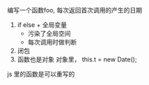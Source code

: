 编写一个函数foo, 每次返回首次调用的产生的日期

1. if else + 全局变量
    - 污染了全局空间
    - 每次调用时做判断
2. 闭包 
3. 函数也是对象 
  对象里， this.t = new Date();

js 里的函数是可以重写的